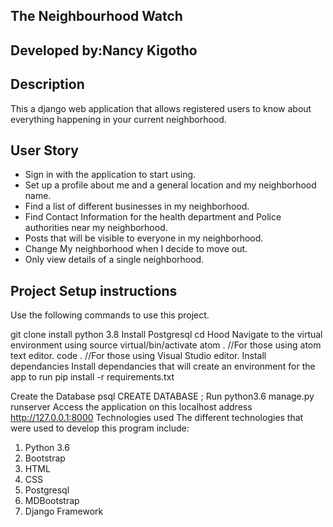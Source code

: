 ## The Neighbourhood Watch
## Developed by:Nancy Kigotho
## Description
This a django web application that allows registered users to know about everything happening in your current neighborhood.

## User Story
* Sign in with the application to start using.
* Set up a profile about me and a general location and my neighborhood name.
* Find a list of different businesses in my neighborhood.
* Find Contact Information for the health department and Police authorities near my neighborhood.
* Posts that will be visible to everyone in my neighborhood.
* Change My neighborhood when I decide to move out.
* Only view details of a single neighborhood.

## Project Setup instructions
Use the following commands to use this project.

git clone 
install python 3.8
Install Postgresql
cd Hood
Navigate to the virtual environment using source virtual/bin/activate
atom . //For those using atom text editor.
code . //For those using Visual Studio editor.
Install dependancies
Install dependancies that will create an environment for the app to run pip install -r requirements.txt

Create the Database
psql
CREATE DATABASE <preferred name>;
Run python3.6 manage.py runserver
Access the application on this localhost address http://127.0.0.1:8000
Technologies used
The different technologies that were used to develop this program include:

1. Python 3.6 
2. Bootstrap
3. HTML
4. CSS
5. Postgresql
6. MDBootstrap
7. Django Framework

